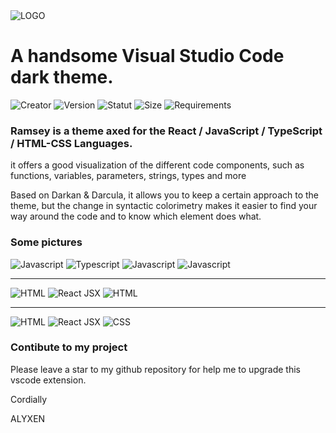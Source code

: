 <img alt="LOGO" src="https://image.noelshack.com/fichiers/2022/10/7/1647194579-logo-large.png"/>

# A handsome Visual Studio Code dark theme.

<img alt="Creator" src="https://img.shields.io/badge/Creator-ALYXEN-lightgray.svg?style=for-the-badge"/> <img alt="Version" src="https://img.shields.io/badge/Version-0.0.1-sucess.svg?style=for-the-badge"/> <img alt="Statut" src="https://img.shields.io/badge/Statut-Stable-sucess.svg?style=for-the-badge"/> <img alt="Size" src="https://img.shields.io/badge/Size-76,0 Ko-blue.svg?style=for-the-badge"/> <img alt="Requirements" src="https://img.shields.io/badge/Requirements-VSCODE: 1.65.0-red.svg?style=for-the-badge"/>

### Ramsey is a theme axed for the React / JavaScript / TypeScript / HTML-CSS Languages.

it offers a good visualization of the different code components, such as functions, variables, parameters, strings, types and more

Based on Darkan & Darcula, it allows you to keep a certain approach to the theme, but the change in syntactic colorimetry makes it easier to find your way around the code and to know which element does what.

### Some pictures

<img alt="Javascript" src="https://img.shields.io/badge/.JS-Javascript-yellow.svg?style=for-the-badge&logo=javascript&logoColor=yellow"/>
<img alt="Typescript" src="https://img.shields.io/badge/.TS-Typescript-blue.svg?style=for-the-badge&logo=Typescript&logoColor=blue"/>
<img alt="Javascript" src="https://img.shields.io/badge/Node-Node.js-green.svg?style=for-the-badge&logo=node.js&logoColor=green"/>

<img alt="Javascript" src="https://image.noelshack.com/fichiers/2022/10/7/1647195054-capture.png"/>

----

<img alt="HTML" src="https://img.shields.io/badge/.HTML-Hypertext markup language-orange.svg?style=for-the-badge&logo=HTML5&logoColor=orange"/>
<img alt="React JSX" src="https://img.shields.io/badge/.JS / .JSX-React extended javascript-58ACFA.svg?style=for-the-badge&logo=react&logoColor=58ACFA"/>

<img alt="HTML" src="https://image.noelshack.com/fichiers/2022/10/7/1647195985-capture2.png"/>

----

<img alt="HTML" src="https://img.shields.io/badge/.CSS-Cascading StyleSheets-2E9AFE.svg?style=for-the-badge&logo=CSS3&logoColor=2E9AFE"/>
<img alt="React JSX" src="https://img.shields.io/badge/.SASS-Syntactically awesome stylesheets-F781D8.svg?style=for-the-badge&logo=SASS&logoColor=F781D8"/>


<img alt="CSS" src="https://image.noelshack.com/fichiers/2022/10/7/1647197301-capture3.png"/>


### Contibute to my project

Please leave a star to my github repository for help me to upgrade this vscode extension.

Cordially

ALYXEN

